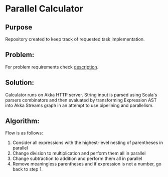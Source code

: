 # Parallel Calculator
## Purpose
Repository created to keep track of requested task implementation.

## Problem:
For problem requirements check [description](Task3-ParallerCalculator.pdf).

## Solution:
Calculator runs on Akka HTTP server. String input is parsed using Scala's parsers combinators and then evaluated by transforming Expression AST into Akka Streams graph in an attempt to use pipelining and parallelism.

## Algorithm:
Flow is as follows:
1. Consider all expressions with the highest-level nesting of parentheses in parallel
2. Change division to multiplication and perform them all in parallel
3. Change subtraction to addition and perform them all in parallel
4. Remove meaningless parentheses and if expression is not a number, go back to step 1.